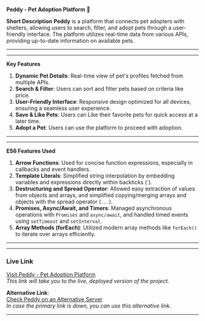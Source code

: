**Peddy - Pet Adoption Platform** 🐾

**Short Description**
**Peddy** is a platform that connects pet adopters with shelters, allowing users to search, filter, and adopt pets through a user-friendly interface. The platform utilizes real-time data from various APIs, providing up-to-date information on available pets.

---



---

**Key Features**
1. **Dynamic Pet Details**: Real-time view of pet's profiles fetched from multiple APIs.
2. **Search & Filter**: Users can sort and filter pets based on criteria like price.
3. **User-Friendly Interface**: Responsive design optimized for all devices, ensuring a seamless user experience.
4. **Save & Like Pets**: Users can Like their favorite pets for quick access at a later time.
5. **Adopt a Pet**: Users can use the platform to proceed with adoption.

---



---

**ES6 Features Used**
1. **Arrow Functions**: Used for concise function expressions, especially in callbacks and event handlers.
2. **Template Literals**: Simplified string interpolation by embedding variables and expressions directly within backticks (`).
3. **Destructuring and Spread Operator**: Allowed easy extraction of values from objects and arrays, and simplified copying/merging arrays and objects with the spread operator (`...`).
4. **Promises, Async/Await, and Timers**: Managed asynchronous operations with `Promises` and `async/await`, and handled timed events using `setTimeout` and `setInterval`.
5. **Array Methods (forEach)**: Utilized modern array methods like `forEach()` to iterate over arrays efficiently.

---



---

### **Live Link**
[Visit Peddy - Pet Adoption Platform](https://n49h-pet-adoption.netlify.app/)  
*This link will take you to the live, deployed version of the project.*

**Alternative Link**:  
[Check Peddy on an Alternative Server](https://n49h-pet-adoption.surge.sh/)  
*In case the primary link is down, you can use this alternative link.*


---

